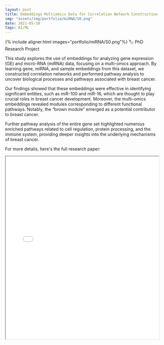 ```yaml
---
layout: post
title: Embeddings Multiomics Data for Correlation Network Construction and Pathway Analysis
img: "assets/img/portfolio/miRNA/S0.png"
date: 2021-05-10
tags: AI/ML
---
```


{% include aligner.html images="portfolio/miRNA/S0.png"%}
🏷️ PhD Research Project

This study explores the use of embeddings for analyzing gene expression (GE) and micro-RNA (miRNA) data, focusing on a multi-omics approach. By learning gene, miRNA, and sample embeddings from this dataset, we constructed correlation networks and performed pathway analysis to uncover biological processes and pathways associated with breast cancer.

Our findings showed that these embeddings were effective in identifying significant entities, such as miR-100 and miR-16, which are thought to play crucial roles in breast cancer development. Moreover, the multi-omics embeddings revealed modules corresponding to different functional pathways. Notably, the “brown module” emerged as a potential contributor to breast cancer.

Further pathway analysis of the entire gene set highlighted numerous enriched pathways related to cell regulation, protein processing, and the immune system, providing deeper insights into the underlying mechanisms of breast cancer.

For more details, here's the full research paper:

<!-- <iframe src="{{ '/assets/documents/img/portfolio/miRNA/Embeddings Multiomics Data for Correlation Network Construction and Pathway Analysis.pdf' | relative_url }}" width="100%" height="600px"></iframe> -->

<iframe src="{{ '/assets/img/portfolio/miRNA/omics-paper.pdf' | relative_url }}" width="100%" height="600px"></iframe>

